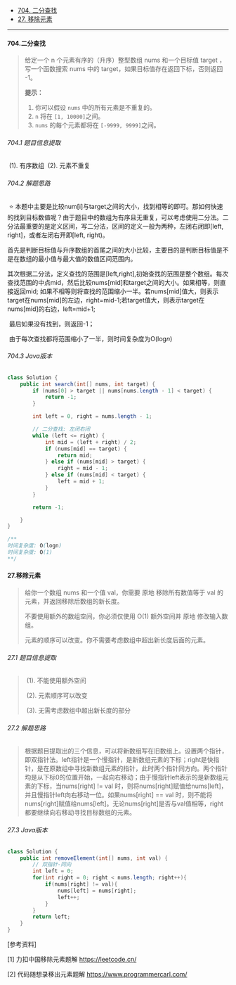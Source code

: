 -  [704. 二分查找](https://leetcode.cn/problems/binary-search/)
-  [27. 移除元素](https://leetcode.cn/problems/remove-element/)

------

#### **704.二分查找**

> 给定一个 n 个元素有序的（升序）整型数组 nums 和一个目标值 target  ，写一个函数搜索 nums 中的 target，如果目标值存在返回下标，否则返回 -1。
>
> **提示：**
>
> 1. 你可以假设 `nums` 中的所有元素是不重复的。
> 2. `n` 将在 `[1, 10000]`之间。
> 3. `nums` 的每个元素都将在 `[-9999, 9999]`之间。

###### 704.1 题目信息提取

​	(1). 有序数组
​	(2). 元素不重复

###### 704.2 解题思路

​	⭐️ 本题中主要是比较num[i]与target之间的大小，找到相等的即可。那如何快速的找到目标数值呢？由于题目中的数组为有序且无重复，可以考虑使用二分法。二分法最重要的是定义区间，写二分法，区间的定义一般为两种，左闭右闭即[left, right]，或者左闭右开即[left, right)。

​	首先是判断目标值与升序数组的首尾之间的大小比较，主要目的是判断目标值是不是在数组的最小值与最大值的数值区间范围内。

​	其次根据二分法，定义查找的范围是[left,right],初始查找的范围是整个数组。每次查找范围的中点mid，然后比较nums[mid]和target之间的大小。如果相等，则直接返回mid; 如果不相等则将查找的范围缩小一半。若nums[mid]值大，则表示target在nums[mid]的左边，right=mid-1;若target值大，则表示target在nums[mid]的右边，left=mid+1;

​	最后如果没有找到，则返回-1；

​	由于每次查找都将范围缩小了一半，则时间复杂度为O(log*n*)

###### 704.3 Java版本

```java
class Solution {
    public int search(int[] nums, int target) {
        if (nums[0] > target || nums[nums.length - 1] < target) {
            return -1;
        }

        int left = 0, right = nums.length - 1;

      	// 二分查找: 左闭右闭
        while (left <= right) {
            int mid = (left + right) / 2;
            if (nums[mid] == target) {
                return mid;
            } else if (nums[mid] > target) {
                right = mid - 1;
            } else if (nums[mid] < target) {
                left = mid + 1;
            }
        }

        return -1;

    }
}

/**
时间复杂度: O(logn)
时间复杂度: O(1)
**/
```



#### **27.移除元素**

> 给你一个数组 nums 和一个值 val，你需要 原地 移除所有数值等于 val 的元素，并返回移除后数组的新长度。
>
> 不要使用额外的数组空间，你必须仅使用 O(1) 额外空间并 原地 修改输入数组。
>
> 元素的顺序可以改变。你不需要考虑数组中超出新长度后面的元素。

###### 27.1 题目信息提取

> ​	(1). 不能使用额外空间
>
> ​	(2). 元素顺序可以改变
>
> ​	(3). 无需考虑数组中超出新长度的部分

###### 27.2 解题思路

> 根据题目提取出的三个信息，可以将新数组写在旧数组上。设置两个指针，即双指针法。left指针是一个慢指针，是新数组元素的下标；right是快指针，是在原数组中寻找新数组元素的指针，此时两个指针同方向。两个指针均是从下标0的位置开始，一起向右移动；由于慢指针left表示的是新数组元素的下标，当nums[right] != val 时，则将nums[right]赋值给nums[left]，并且慢指针left向右移动一位。如果nums[right] == val 时，则不能将nums[right]赋值给nums[left]。无论nums[right]是否与val值相等，right都要继续向右移动寻找目标数组的元素。	

###### 27.3 Java版本

```java
class Solution {
    public int removeElement(int[] nums, int val) {
      	// 双指针-同向
        int left = 0;
        for(int right = 0; right < nums.length; right++){
            if(nums[right] != val){
                nums[left] = nums[right];
                left++;
            }
        }
        return left;
    }
}
```



[参考资料]

[1] 力扣中国移除元素题解 https://leetcode.cn/

[2] 代码随想录移出元素题解 https://www.programmercarl.com/







